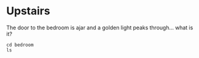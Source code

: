 # Upstairs

The door to the bedroom is ajar and a golden light peaks through... what is it?

```
cd bedroom
ls
```
